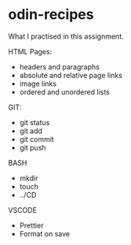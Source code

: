 # odin-recipes

What I practised in this assignment.

HTML Pages:

- headers and paragraphs
- absolute and relative page links
- image links
- ordered and unordered lists

GIT:

- git status
- git add
- git commit
- git push

BASH

- mkdir
- touch
- ../CD

VSCODE

- Prettier
- Format on save
